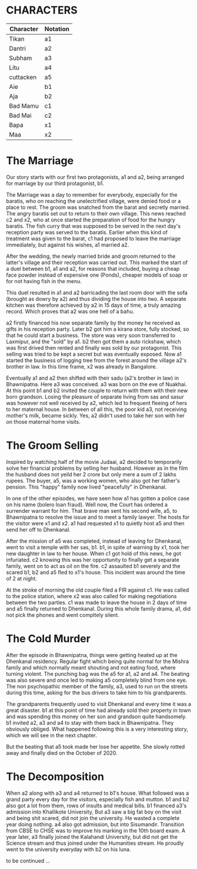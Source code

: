 # CHARACTERS

| Character | Notation |
| --------- | -------- |
| Tikan     | a1       |
| Dantri    | a2       |
| Subham    | a3       |
| Litu      | a4       |
| cuttacken | a5       |
| Aie       | b1       |
| Aja       | b2       |
| Bad Mamu  | c1       |
| Bad Mai   | c2       |
| Bapa      | x1       |
| Maa       | x2       |

# The Marriage

Our story starts with our first two protagonists, a1 and a2, being arranged for marriage by our third protagonist, b1.

The Marriage was a day to remember for everybody, especially for the baratis, who on reaching the unelectrified village, were denied food or a place to rest. The groom was snatched from the barat and secretly married. The angry baratis set out to return to their own village. This news reached c2 and x2, who at once started the preparation of food for the hungry baratis. The fish curry that was supposed to be served in the next day's reception party was served to the baratis. Earlier when this kind of treatment was given to the barat, c1 had proposed to leave the marriage immediately, but against his wishes, a1 married a2.

After the wedding, the newly married bride and groom returned to the latter's village and their reception was carried out. This marked the start of a duel between b1, a1 and a2, for reasons that included, buying a cheap face powder instead of expensive one (Ponds), cheaper models of soap or for not having fish in the menu.

This duel resulted in a1 and a2 barricading the last room door with the sofa (brought as dowry by a2) and thus dividing the house into two. A separate kitchen was therefore achieved by a2 in 15 days of time, a truly amazing record. Which proves that a2 was one hell of a bahu.

a2 firstly financed his now separate family by the money he received as gifts in his reception party. Later b2 got him a kirana store, fully stocked, so that he could start a business. The store was very soon transferred to Laxmipur, and the "sold" by a1. b2 then got them a auto rickshaw, which was first drived then rented and finally was sold by our protagonist. This selling was tried to be kept a secret but was eventually exposed. Now a1 started the business of logging tree from the forest around the village a2's brother in law. In this time frame, x2 was already in Bangalore.

Eventually a1 and a2 then shifted with their sadu (a2's brother in law) in Bhawnipatna. Here a3 was conceived. a3 was born on the eve of Nuakhai. At this point b1 and b2 invited the couple to return with them with their new born grandson. Losing the pleasure of separate living from sas and sasur was however not well received by a2, which led to frequent fleeing of hers to her maternal house. In between of all this, the poor kid a3, not receiving mother's milk, became sickly. Yes, a2 didn't used to take her son with her on those maternal home visits.

# The Groom Selling

Inspired by watching half of the movie Judaai, a2 decided to temporarily solve her financial problems by selling her husband. However as in the film the husband does not yeild her 2 crore but only mere a sum of 2 lakhs rupees. The buyer, a5, was a working women, who also got her father's pension. This "happy" family now lived "peacefully" in Dhenkanal.

In one of the other episodes, we have seen how a1 has gotten a police case on his name (bolero loan fraud). Well now, the Court has ordered a surrender warrant for him. That brave man sent his second wife, a5, to Bhawnipatna to resolve the issue and to meet a family lawyer. The hosts for the visitor were x1 and x2. a1 had requested x1 to quietly host a5 and then send her off to Dhenkanal.

After the mission of a5 was completed, instead of leaving for Dhenkanal, went to visit a temple with her sas, b1. b1, in spite of warning by x1, took her new daughter in law to her house. When c1 got hold of this news, he got infuriated. c2 knowing this was her opportunity to finally get a separate family, went on to act as oil on the fire. c2 assaulted b1 severely and the scared b1, b2 and a5 fled to x1's house. This incident was around the time of 2 at night.

At the stroke of morning the old couple filed a FIR against c1. He was called to the police station, where x2 was also called for making negotiations between the two parties. c1 was made to leave the house in 2 days of time and a5 finally returned to Dhenkanal. During this whole family drama, a1, did not pick the phones and went compltely silent.

# The Cold Murder

After the episode in Bhawnipatna, things were getting heated up at the Dhenkanal residency. Regular fight which being quite normal for the Mishra family and which normally meant shouting and not eating food, where turning violent. The punching bag was the a5 for a1, a2 and a4. The beating was also severe and once led to making a5 completely blind from one eye. The non psychopathic member of the family, a3, used to run on the streets during this time, asking for the bus drivers to take him to his grandparents.

The grandparents frequently used to visit Dhenkanal and every time it was a great disaster. b1 at this point of time had already sold their property in town and was spending this money on her son and grandson quite handsomely. b1 invited a2, a3 and a4 to stay with them back in Bhawnipatna. They obviously obliged. What happened following this is a very interesting story, which we will see in the next chapter.

But the beating that a5 took made her lose her appetite. She slowly rotted away and finally died on the October of 2020.

# The Decomposition

When a2 along with a3 and a4 returned to b1's house. What followed was a grand party every day for the visitors, especially fish and mutton. b1 and b2 also got a lot from them, rows of insults and medical bills. b1 financed a3's admission into Khallikote University, But a3 saw a big fat boy on the visit and being shit scared, did not join the university. He wasted a complete year doing nothing. a4 also got admission, but into Sisumandir. Transition from CBSE to CHSE was to improve his marking in the 10th board exam. A year later, a3 finally joined the Kalahandi University, but did not get the Science stream and thus joined under the Humanities stream. He proudly went to the university everyday with b2 on his luna.


to be continued ...
